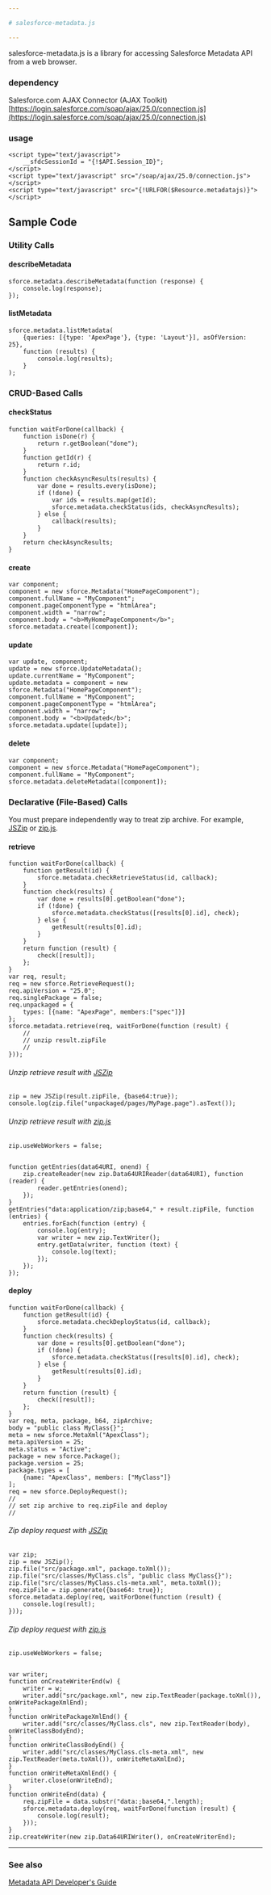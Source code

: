 ```yaml
---

# salesforce-metadata.js

---
```


salesforce-metadata.js is a library for accessing Salesforce Metadata API from a web browser. 

### dependency
Salesforce.com AJAX Connector  (AJAX Toolkit)
[https://login.salesforce.com/soap/ajax/25.0/connection.js](https://login.salesforce.com/soap/ajax/25.0/connection.js)


### usage
    <script type="text/javascript">
        __sfdcSessionId = "{!$API.Session_ID}";
    </script>
    <script type="text/javascript" src="/soap/ajax/25.0/connection.js"></script>
    <script type="text/javascript" src="{!URLFOR($Resource.metadatajs)}"></script>


## Sample Code

### Utility Calls

#### describeMetadata
    sforce.metadata.describeMetadata(function (response) {
        console.log(response);
    });

#### listMetadata
    sforce.metadata.listMetadata(
        {queries: [{type: 'ApexPage'}, {type: 'Layout'}], asOfVersion: 25},
        function (results) {
            console.log(results);
        }
    );


### CRUD-Based Calls

#### checkStatus
    function waitForDone(callback) {
        function isDone(r) {
            return r.getBoolean("done");
        }
        function getId(r) {
            return r.id;
        }
        function checkAsyncResults(results) {
            var done = results.every(isDone);
            if (!done) {
                var ids = results.map(getId);
                sforce.metadata.checkStatus(ids, checkAsyncResults);
            } else {
                callback(results);
            }
        }
        return checkAsyncResults;
    }

#### create
    var component;
    component = new sforce.Metadata("HomePageComponent");
    component.fullName = "MyComponent";
    component.pageComponentType = "htmlArea";
    component.width = "narrow";
    component.body = "<b>MyHomePageComponent</b>";
    sforce.metadata.create([component]);
#### update
    var update, component;
    update = new sforce.UpdateMetadata();
    update.currentName = "MyComponent";
    update.metadata = component = new sforce.Metadata("HomePageComponent");
    component.fullName = "MyComponent";
    component.pageComponentType = "htmlArea";
    component.width = "narrow";
    component.body = "<b>Updated</b>";
    sforce.metadata.update([update]);
#### delete
    var component;
    component = new sforce.Metadata("HomePageComponent");
    component.fullName = "MyComponent";
    sforce.metadata.deleteMetadata([component]);


### Declarative (File-Based) Calls
You must prepare independently way to treat zip archive.
For example, [JSZip](http://stuartk.com/jszip/) or [zip.js](http://gildas-lormeau.github.com/zip.js/).

#### retrieve
    function waitForDone(callback) {
        function getResult(id) {
            sforce.metadata.checkRetrieveStatus(id, callback);
        }
        function check(results) {
            var done = results[0].getBoolean("done");
            if (!done) {
                sforce.metadata.checkStatus([results[0].id], check);
            } else {
                getResult(results[0].id);
            }
        }
        return function (result) {
            check([result]);
        };
    }
    var req, result;
    req = new sforce.RetrieveRequest();
    req.apiVersion = "25.0";
    req.singlePackage = false;
    req.unpackaged = {
        types: [{name: "ApexPage", members:["spec"]}]
    };
    sforce.metadata.retrieve(req, waitForDone(function (result) {
        //
        // unzip result.zipFile
        //
    }));
###### Unzip retrieve result with [JSZip](http://stuartk.com/jszip/)
    zip = new JSZip(result.zipFile, {base64:true});
    console.log(zip.file("unpackaged/pages/MyPage.page").asText());
###### Unzip retrieve result with [zip.js](http://gildas-lormeau.github.com/zip.js/)
    zip.useWebWorkers = false;
    

    function getEntries(data64URI, onend) {
        zip.createReader(new zip.Data64URIReader(data64URI), function (reader) {
            reader.getEntries(onend);
        });
    }
    getEntries("data:application/zip;base64," + result.zipFile, function (entries) {
        entries.forEach(function (entry) {
            console.log(entry);
            var writer = new zip.TextWriter();
            entry.getData(writer, function (text) {
                console.log(text);
            });
        });
    });

#### deploy
    function waitForDone(callback) {
        function getResult(id) {
            sforce.metadata.checkDeployStatus(id, callback);
        }
        function check(results) {
            var done = results[0].getBoolean("done");
            if (!done) {
                sforce.metadata.checkStatus([results[0].id], check);
            } else {
                getResult(results[0].id);
            }
        }
        return function (result) {
            check([result]);
        };
    }
    var req, meta, package, b64, zipArchive;
    body = "public class MyClass{}";
    meta = new sforce.MetaXml("ApexClass");
    meta.apiVersion = 25;
    meta.status = "Active";
    package = new sforce.Package();
    package.version = 25;
    package.types = [
        {name: "ApexClass", members: ["MyClass"]}
    ];
    req = new sforce.DeployRequest();
    //
    // set zip archive to req.zipFile and deploy
    //
###### Zip deploy request with [JSZip](http://stuartk.com/jszip/)
    var zip;
    zip = new JSZip();
    zip.file("src/package.xml", package.toXml());
    zip.file("src/classes/MyClass.cls", "public class MyClass{}");
    zip.file("src/classes/MyClass.cls-meta.xml", meta.toXml());
    req.zipFile = zip.generate({base64: true});
    sforce.metadata.deploy(req, waitForDone(function (result) {
        console.log(result);
    }));
###### Zip deploy request with [zip.js](http://gildas-lormeau.github.com/zip.js/)
    zip.useWebWorkers = false;
    
    
    var writer;
    function onCreateWriterEnd(w) {
        writer = w;
        writer.add("src/package.xml", new zip.TextReader(package.toXml()), onWritePackageXmlEnd);
    }
    function onWritePackageXmlEnd() {
        writer.add("src/classes/MyClass.cls", new zip.TextReader(body), onWriteClassBodyEnd);
    }
    function onWriteClassBodyEnd() {
        writer.add("src/classes/MyClass.cls-meta.xml", new zip.TextReader(meta.toXml()), onWriteMetaXmlEnd);
    }
    function onWriteMetaXmlEnd() {
        writer.close(onWriteEnd);
    }
    function onWriteEnd(data) {
        req.zipFile = data.substr("data:;base64,".length);
        sforce.metadata.deploy(req, waitForDone(function (result) {
            console.log(result);
        }));
    }
    zip.createWriter(new zip.Data64URIWriter(), onCreateWriterEnd);

---


### See also
[Metadata API Developer's Guide](http://www.salesforce.com/us/developer/docs/api_meta/index.htm)

